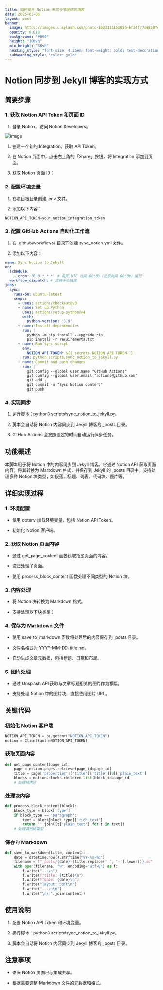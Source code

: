 ```yaml
---
title: 如何使用 Notion 来同步管理你的博客
date: 2025-03-06
layout: post
banner:
  image: https://images.unsplash.com/photo-1633111151056-bf34f77a6850?crop=entropy&cs=tinysrgb&fit=max&fm=jpg&ixid=M3w2OTIwMzJ8MHwxfHJhbmRvbXx8fHx8fHx8fDE3NDEyMjUwMDl8&ixlib=rb-4.0.3&q=80&w=1080
  opacity: 0.618
  background: "#000"
  height: "100vh"
  min_height: "38vh"
  heading_style: "font-size: 4.25em; font-weight: bold; text-decoration: underline"
  subheading_style: "color: gold"
---
```


# Notion 同步到 Jekyll 博客的实现方式

## 简要步骤

### 1. 获取 Notion API Token 和页面 ID

1. 登录 Notion，访问 Notion Developers。

![image](https://prod-files-secure.s3.us-west-2.amazonaws.com/a7a0cc5a-89b9-4cda-8686-1fba0ca52f40/d19c1afe-dea5-4312-9333-786b0ba83054/image.png?X-Amz-Algorithm=AWS4-HMAC-SHA256&X-Amz-Content-Sha256=UNSIGNED-PAYLOAD&X-Amz-Credential=ASIAZI2LB466V52QU5PF%2F20250306%2Fus-west-2%2Fs3%2Faws4_request&X-Amz-Date=20250306T013649Z&X-Amz-Expires=3600&X-Amz-Security-Token=IQoJb3JpZ2luX2VjENn%2F%2F%2F%2F%2F%2F%2F%2F%2F%2FwEaCXVzLXdlc3QtMiJHMEUCIBjbGdhn8ynoC8zrB2VbI6HcRpY%2Fhtx%2B6hsSoYGbxrJTAiEAk4wxa9lR7lSNmXfv8ktEl9ANHNrlDVA4AzSQgBjoY5Aq%2FwMIIhAAGgw2Mzc0MjMxODM4MDUiDC2ZNAUPmvS7tU3r3ircA2Pzdw9RF8H6ivJxCIdrqrGS7gr9ILKicQZJQGGdGBpbBbs25xK7FrXPOZlppKM%2BG7NbGElp0hMkhuG%2FEun%2FFPc%2BRfoYKCZgB6LkufIS66QT0WPta%2BnVetkd5MxaSSGitqxgwq95FwIUoNRR45gbqU8v9ZzJX734fg1mebiIkMxCIzgdkfK8I%2BkXkAZpxpA4A1imzE2eIdkAmPwfEZrE2H8rOSCLzFcwaVUg1A6GGJP6vnruzKiCzER9l17ZKqr0KCu9V4hd2joQDjI4uDau7y3Dvo6xqyZWRzC8NWWXtmmgCiW5LCzSBrL04mLGBeACJMGcQK1l3uE5DvFKKbWcyf3suPN5RKHnrF7GaW7kDHx4ZmnnZIHuQOye8o6TkbtZv4zwbuGcF0QtioyNqYidZ92ykrbhb5o5aUoHqP5%2BZosPkfp7XK%2FDiadIl%2BckBF4oEIJ1C1KgSvhMQTKW%2B80XamfXuEtCfRezL16CqcJOp%2BzdgDDRtYIrFBzWhEPZt6qk3yk%2F2W9GjcYJkFsE2L7N019Ul5moDcFS9sIWd9TYupjD8dy%2B5P4XE%2BLGVXUHehXrlStROROHxyGkm%2FCilV1Tb9%2B01mpqlBG%2BZHRRDwpxCTdSx3I48hcmQpNt96r6MMXno74GOqUB16n6JUKApGxLw%2B1K8ht2G5uYM4JEqqMPIwcn1oybPO24AO1QTa8idCrynJwj7zeYRDZoW%2F0ODuBti0TjqqZ%2Fomuk849nrW6m19L8R5UvGXXAzXo%2F4W31xEsbcIaJ6oyo6HIiX2j7NRiNojd8O8T5e9oO2iqmiTwZcclmrnjAKNTgB%2BgBzWs7b8NO%2FqnbbhoKFE5FTS6flh9IIDXslMqLdrDLdXSf&X-Amz-Signature=05bc6ab46c1ff186948590f23b39368582b360bb3b6daad39ea245fd5fe8d7e4&X-Amz-SignedHeaders=host&x-id=GetObject)

1. 创建一个新的 Integration，获取 API Token。

1. 在 Notion 页面中，点击右上角的「Share」按钮，将 Integration 添加到页面。

1. 获取 Notion 页面 ID：


### 2. 配置环境变量

1. 在项目根目录创建 .env 文件。

1. 添加以下内容：

```javascript
NOTION_API_TOKEN=your_notion_integration_token
```

### 3. 配置 GitHub Actions 自动化工作流

1. 在 .github/workflows/ 目录下创建 sync_notion.yml 文件。

1. 添加以下内容：

```yaml
name: Sync Notion to Jekyll
on:
  schedule:
    - cron: '0 0 * * *' # 每天 UTC 时间 00:00（北京时间 08:00）运行
  workflow_dispatch: # 支持手动触发
jobs:
  sync:
    runs-on: ubuntu-latest
    steps:
      - uses: actions/checkout@v3
      - name: Set up Python
        uses: actions/setup-python@v4
        with:
          python-version: '3.9'
      - name: Install dependencies
        run: |
          python -m pip install --upgrade pip
          pip install -r requirements.txt
      - name: Run sync script
        env:
          NOTION_API_TOKEN: ${{ secrets.NOTION_API_TOKEN }}
        run: python scripts/sync_notion_to_jekyll.py
      - name: Commit and push changes
        run: |
          git config --global user.name "GitHub Actions"
          git config --global user.email "actions@github.com"
          git add .
          git commit -m "Sync Notion content"
          git push
```

### 4. 实现同步

1. 运行脚本：python3 scripts/sync_notion_to_jekyll.py。

1. 脚本会自动将 Notion 内容同步到 Jekyll 博客的 _posts 目录。

1. GitHub Actions 会按照设定的时间自动运行同步任务。

## 功能概述

本脚本用于将 Notion 中的内容同步到 Jekyll 博客。它通过 Notion API 获取页面内容，将其转换为 Markdown 格式，并保存到 Jekyll 的 _posts 目录中。支持处理多种 Notion 块类型，如段落、标题、列表、代码块、图片等。

## 详细实现过程

### 1. 环境配置

- 使用 dotenv 加载环境变量，包括 Notion API Token。

- 初始化 Notion 客户端。

### 2. 获取 Notion 页面内容

- 通过 get_page_content 函数获取指定页面的内容。

- 递归处理子页面。

- 使用 process_block_content 函数处理不同类型的 Notion 块。

### 3. 内容处理

- 将 Notion 块转换为 Markdown 格式。

- 支持处理以下块类型：


### 4. 保存为 Markdown 文件

- 使用 save_to_markdown 函数将处理后的内容保存到 _posts 目录。

- 文件名格式为 YYYY-MM-DD-title.md。

- 自动生成文章元数据，包括标题、日期和布局。

### 5. 图片处理

- 通过 Unsplash API 获取与文章标题相关的图片作为横幅。

- 支持处理 Notion 中的图片块，直接使用图片 URL。

## 关键代码

### 初始化 Notion 客户端

```python
NOTION_API_TOKEN = os.getenv("NOTION_API_TOKEN")
notion = Client(auth=NOTION_API_TOKEN)
```

### 获取页面内容

```python
def get_page_content(page_id):
    page = notion.pages.retrieve(page_id=page_id)
    title = page['properties']['title']['title'][0]['plain_text']
    blocks = notion.blocks.children.list(block_id=page_id)
    # 处理块内容
```

### 处理块内容

```python
def process_block_content(block):
    block_type = block['type']
    if block_type == 'paragraph':
        text = block[block_type]['rich_text']
        return ''.join([t['plain_text'] for t in text])
    # 处理其他块类型
```

### 保存为 Markdown

```python
def save_to_markdown(title, content):
    date = datetime.now().strftime("%Y-%m-%d")
    filename = f"_posts/{date}-{title.replace(' ', '-').lower()}.md"
    with open(filename, "w", encoding="utf-8") as f:
        f.write("---\n")
        f.write(f"title: {title}\n")
        f.write(f"date: {date}\n")
        f.write("layout: post\n")
        f.write("---\n\n")
        f.write("\n\n".join(content))
```

## 使用说明

1. 配置 Notion API Token 和环境变量。

1. 运行脚本：python3 scripts/sync_notion_to_jekyll.py。

1. 脚本会自动将 Notion 内容同步到 Jekyll 博客的 _posts 目录。

## 注意事项

- 确保 Notion 页面已与集成共享。

- 根据需要调整 Markdown 文件的元数据和格式。